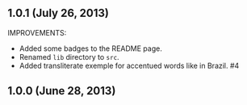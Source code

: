 ## 1.0.1 (July 26, 2013)

IMPROVEMENTS:

 - Added some badges to the README page.
 - Renamed `lib` directory to `src`.
 - Added transliterate exemple for accentued words like in Brazil. #4

## 1.0.0 (June 28, 2013)
